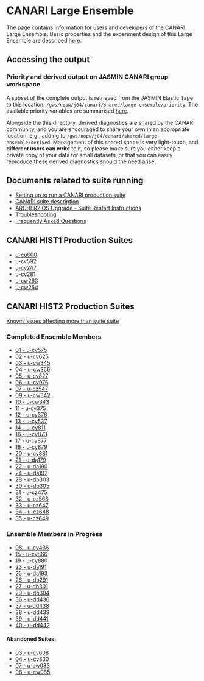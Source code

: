 # CANARI Large Ensemble

The page contains information for users and developers of the CANARI Large Ensemble.
Basic properties and the experiment design of this Large Ensemble are described [here](https://canari.ac.uk/resources_new/tools).

## Accessing the output

### Priority and derived output on JASMIN CANARI group workspace

A subset of the complete output is retrieved from the JASMIN Elastic Tape to this location:
`/gws/nopw/j04/canari/shared/large-ensemble/priority`.
The available priority variables are summarised [here](canari/docs/metadata/20240216-canari-le-priority-variables.xlsx).

Alongside the this directory, derived diagnostics are shared by the CANARI community, and you are encouraged to share your own in an appropriate location, e.g., adding to `/gws/nopw/j04/canari/shared/large-ensemble/derived`. Management of this shared space is very light-touch, and **different users can write** to it, so please make sure you either keep a private copy of your data for small datasets, or that you can easily reproduce these derived diagnostics should the need arise.

## Documents related to suite running

* [Setting up to run a CANARI production suite](setup)
* [CANARI suite description](suite-description)
* [ARCHER2 OS Upgrade - Suite Restart Instructions](archer2-os-upgrade)
* [Troubleshooting](troubleshooting)
* [Frequently Asked Questions](faq)

## CANARI HIST1 Production Suites

* [u-cu600](u-cu600)
* u-cv592
* [u-cv247](HIST1-RI36-u-cv247-runlog.md)
* [u-cv281](u-cv281)
* [u-cw263](u-cw263)
* [u-cw264](u-cw264)

## CANARI HIST2 Production Suites

[Known issues affecting more than suite suite](hist2-known-issues)

### Completed Ensemble Members
* [01 - u-cv575](hist2/1-cv575)
* [02 - u-cv625](hist2/2-cv625)
* [03 - u-cw345](hist2/3-cw345)
* [04 - u-cw356](hist2/4-cw356)
* [05 - u-cv827](hist2/5-cv827)
* [06 - u-cv976](hist2/6-cv976)
* [07 - u-cz547](hist2/7-cz547)
* [09 - u-cw342](hist2/9-cw342)
* [10 - u-cw343](hist2/10-cw343)
* [11 - u-cy375](hist2/11-cy375)
* [12 - u-cy376](hist2/12-cy376)
* [13 - u-cy537](hist2/13-cy537)
* [14 - u-cy811](hist2/14-cy811)
* [16 - u-cy873](hist2/16-cy873)
* [17 - u-cy877](hist2/17-cy877)
* [18 - u-cy879](hist2/18-cy879)
* [20 - u-cy881](hist2/20-cy881)
* [21 - u-da179](hist2/21-da179)
* [22 - u-da190](hist2/22-da190)
* [24 - u-da192](hist2/24-da192)
* [28 - u-db303](hist2/28-db303)
* [30 - u-db305](hist2/30-db305)
* [31 - u-cz475](hist2/31-cz475)
* [32 - u-cz568](hist2/32-cz568)
* [33 - u-cz647](hist2/33-cz647)
* [34 - u-cz648](hist2/34-cz648)
* [35 - u-cz649](hist2/35-cz649)
  
### Ensemble Members In Progress

* [08 - u-cy436](hist2/8-cy436)
* [15 - u-cy866](hist2/15-cy866)
* [19 - u-cy880](hist2/19-cy880)
* [23 - u-da191](hist2/23-da191)
* [25 - u-da193](hist2/25-da193)
* [26 - u-db291](hist2/26-db291)
* [27 - u-db301](hist2/27-db301)
* [29 - u-db304](hist2/29-db304)
* [36 - u-dd436](hist2/36-dd436)
* [37 - u-dd438](hist2/37-dd438)
* [38 - u-dd439](hist2/38-dd439)
* [39 - u-dd441](hist2/39-dd441)
* [40 - u-dd442](hist2/40-dd442)

####  Abandoned Suites:
* [03 - u-cv608](hist2/3-cv608)
* [04 - u-cv830](hist2/4-cv830)
* [07 - u-cw083](hist2/7-cw083)
* [08 - u-cw085](hist2/8-cw085)


